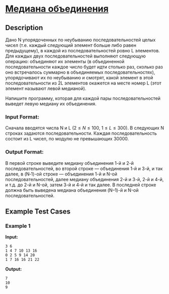 # [Медиана объединения](link)

## Description

Дано N упорядоченных по неубыванию последовательностей целых чисел (т.е. каждый следующий элемент больше либо равен предыдущему), в каждой из последовательностей ровно L элементов. Для каждых двух последовательностей выполняют следующую операцию: объединяют их элементы (в объединенной последовательности каждое число будет идти столько раз, сколько раз оно  встречалось суммарно в объединяемых последовательностях), упорядочивают их по неубыванию и смотрят, какой элемент в этой последовательности из 2L элементов окажется на месте номер L (этот элемент называют левой медианой).

Напишите программу, которая для каждой пары последовательностей выведет левую медиану их объединения.
### Input Format:

Сначала вводятся числа N и L ($2 \le N \le 100$, $1 \le L \le 300$). В следующих N строках задаются последовательности. Каждая последовательность состоит из L чисел, по модулю не превышающих 30000.

### Output Format:

В первой строке выведите медиану объединения 1-й и 2-й последовательностей, во второй строке — объединения 1-й и 3-й, и так далее, в (N‑1)-ой строке — объединения 1-й и N-ой последовательностей, далее медиану объединения 2-й и 3-й, 2-й и 4-й, и т.д. до 2-й и N-ой, затем 3-й и 4-й и так далее. В последней строке должна быть выведена медиана объединения (N–1)-й и N-ой последовательностей.

## Example Test Cases

### Example 1

**Input:**
```
3 6
1 4 7 10 13 16 
0 2 5 9 14 20 
1 7 16 16 21 22 

```

**Output:**
```
7
10
9

```

